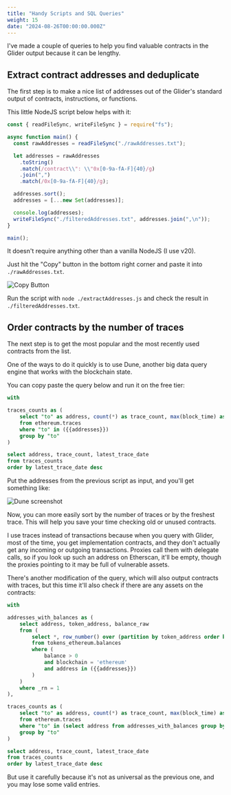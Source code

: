 ```yaml
---
title: "Handy Scripts and SQL Queries"
weight: 15
date: "2024-08-26T00:00:00.000Z"
---
```


I've made a couple of queries to help you find valuable contracts in the Glider output because it can be lengthy.

## Extract contract addresses and deduplicate

The first step is to make a nice list of addresses out of the Glider's standard output of contracts, instructions, or functions.

This little NodeJS script below helps with it:

```js
const { readFileSync, writeFileSync } = require("fs");

async function main() {
  const rawAddresses = readFileSync("./rawAddresses.txt");

  let addresses = rawAddresses
    .toString()
    .match(/contract\\": \\"0x[0-9a-fA-F]{40}/g)
    .join(",")
    .match(/0x[0-9a-fA-F]{40}/g);

  addresses.sort();
  addresses = [...new Set(addresses)];

  console.log(addresses);
  writeFileSync("./filteredAddresses.txt", addresses.join(",\n"));
}

main();
```

It doesn't require anything other than a vanilla NodeJS (I use v20).

Just hit the "Copy" button in the bottom right corner and paste it into `./rawAddresses.txt`.

![Copy Button](./media/copy.png)

Run the script with `node ./extractAddresses.js` and check the result in `./filteredAddresses.txt`.

## Order contracts by the number of traces

The next step is to get the most popular and the most recently used contracts from the list.

One of the ways to do it quickly is to use Dune, another big data query engine that works with the blockchain state.

You can copy paste the query below and run it on the free tier:

```sql
with

traces_counts as (
    select "to" as address, count(*) as trace_count, max(block_time) as latest_trace_date
    from ethereum.traces
    where "to" in ({{addresses}})
    group by "to"
)

select address, trace_count, latest_trace_date
from traces_counts
order by latest_trace_date desc
```

Put the addresses from the previous script as input, and you'll get something like:

![Dune screenshot](./media/dune.png)

Now, you can more easily sort by the number of traces or by the freshest trace. This will help you save your time checking old or unused contracts.

I use traces instead of transactions because when you query with Glider, most of the time, you get implementation contracts, and they don't actually get any incoming or outgoing transactions. Proxies call them with delegate calls, so if you look up such an address on Etherscan, it'll be empty, though the proxies pointing to it may be full of vulnerable assets.

There's another modification of the query, which will also output contracts with traces, but this time it'll also check if there are any assets on the contracts:

```sql
with

addresses_with_balances as (
    select address, token_address, balance_raw
    from (
        select *, row_number() over (partition by token_address order by block_number desc) as _rn
        from tokens_ethereum.balances
        where (
            balance > 0
            and blockchain = 'ethereum'
            and address in ({{addresses}})
        )
    )
    where _rn = 1
),

traces_counts as (
    select "to" as address, count(*) as trace_count, max(block_time) as latest_trace_date
    from ethereum.traces
    where "to" in (select address from addresses_with_balances group by address)
    group by "to"
)

select address, trace_count, latest_trace_date
from traces_counts
order by latest_trace_date desc
```

But use it carefully because it's not as universal as the previous one, and you may lose some valid entries.
